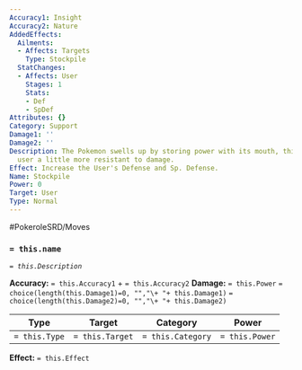 ```yaml
---
Accuracy1: Insight
Accuracy2: Nature
AddedEffects:
  Ailments:
  - Affects: Targets
    Type: Stockpile
  StatChanges:
  - Affects: User
    Stages: 1
    Stats:
    - Def
    - SpDef
Attributes: {}
Category: Support
Damage1: ''
Damage2: ''
Description: The Pokemon swells up by storing power with its mouth, this makes the
  user a little more resistant to damage.
Effect: Increase the User's Defense and Sp. Defense.
Name: Stockpile
Power: 0
Target: User
Type: Normal
---
```


#PokeroleSRD/Moves

### `= this.name` 
*`= this.Description`*

**Accuracy:** `= this.Accuracy1` + `= this.Accuracy2`
**Damage:** `= this.Power` `= choice(length(this.Damage1)=0, "","\+ "+ this.Damage1)` `= choice(length(this.Damage2)=0, "","\+ "+ this.Damage2)`

| Type          | Target          | Category          | Power          |
| ------------- | --------------- | ----------------  | -------------- |
| `= this.Type` | `= this.Target` | `= this.Category` | `= this.Power` | 

**Effect:** `= this.Effect`
